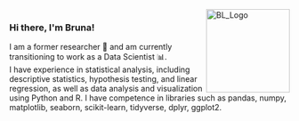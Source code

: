 
<img src="https://github.com/brunalos/brunalos/assets/27739711/645da387-a708-46db-bd7a-e5020d4f288f" alt="BL_Logo" width="150" align="right">

### Hi there, I'm Bruna! 

I am a former researcher :dna: and am currently transitioning to work as a Data Scientist :bar_chart:. <br>
I have experience in statistical analysis, including descriptive statistics, hypothesis testing, and linear regression, as well as data analysis and visualization using Python and R.
I have competence in libraries such as pandas, numpy, matplotlib, seaborn, scikit-learn, tidyverse, dplyr, ggplot2.
